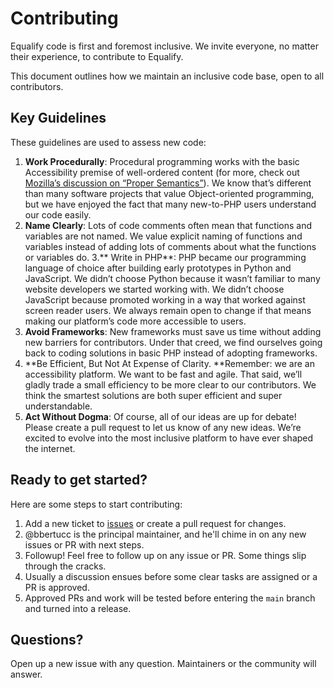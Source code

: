 # Contributing
Equalify code is first and foremost inclusive. We invite everyone, no matter their experience, to contribute to Equalify.

This document outlines how we maintain an inclusive code base, open to all contributors.

## Key Guidelines
These guidelines are used to assess new code:

1. **Work Procedurally**: Procedural programming works with the basic Accessibility premise of well-ordered content (for more, check out [Mozilla’s discussion on “Proper Semantics”](https://developer.mozilla.org/en-US/docs/Learn/Accessibility/HTML#good_semantics)). We know that’s different than many software projects that value Object-oriented programming, but we have enjoyed the fact that many new-to-PHP users understand our code easily.
2. **Name Clearly**: Lots of code comments often mean that functions and variables are not named. We value explicit naming of functions and variables instead of adding lots of comments about what the functions or variables do.
3.** Write in PHP**: PHP became our programming language of choice after building early prototypes in Python and JavaScript. We didn’t choose Python because it wasn’t familiar to many website developers we started working with. We didn’t choose JavaScript because promoted working in a way that worked against screen reader users. We always remain open to change if that means making our platform’s code more accessible to users.
4. **Avoid Frameworks**: New frameworks must save us time without adding new barriers for contributors. Under that creed, we find ourselves going back to coding solutions in basic PHP instead of adopting frameworks. 
5. **Be Efficient, But Not At Expense of Clarity. **Remember: we are an accessibility platform. We want to be fast and agile. That said, we’ll gladly trade a small efficiency to be more clear to our contributors. We think the smartest solutions are both super efficient and super understandable.
6. **Act Without Dogma**: Of course, all of our ideas are up for debate! Please create a pull request to let us know of any new ideas. We’re excited to evolve into the most inclusive platform to have ever shaped the internet.

## Ready to get started?
Here are some steps to start contributing:

1. Add a new ticket to [issues](https://github.com/EqualifyEverything/equalify/issues) or create a pull request for changes.
2. @bbertucc is the principal maintainer, and he'll chime in on any new issues or PR with next steps.
3. Followup! Feel free to follow up on any issue or PR. Some things slip through the cracks.
4. Usually a discussion ensues before some clear tasks are assigned or a PR is approved.
5. Approved PRs and work will be tested before entering the `main` branch and turned into a release.

## Questions?
Open up a new issue with any question. Maintainers or the community will answer.
